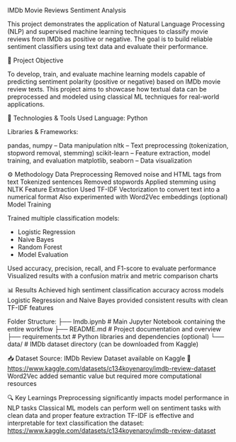 IMDb Movie Reviews Sentiment Analysis

This project demonstrates the application of Natural Language Processing (NLP) and supervised machine learning techniques to classify movie reviews from IMDb as positive or negative. The goal is to build reliable sentiment classifiers using text data and evaluate their performance.

📌 Project Objective

To develop, train, and evaluate machine learning models capable of predicting sentiment polarity (positive or negative) based on IMDb movie review texts. This project aims to showcase how textual data can be preprocessed and modeled using classical ML techniques for real-world applications.

🧰 Technologies & Tools Used
Language: Python

Libraries & Frameworks:

pandas, numpy – Data manipulation
nltk – Text preprocessing (tokenization, stopword removal, stemming)
scikit-learn – Feature extraction, model training, and evaluation
matplotlib, seaborn – Data visualization

⚙️ Methodology
Data Preprocessing
Removed noise and HTML tags from text
Tokenized sentences
Removed stopwords
Applied stemming using NLTK
Feature Extraction
Used TF-IDF Vectorization to convert text into a numerical format
Also experimented with Word2Vec embeddings (optional)
Model Training

Trained multiple classification models:

- Logistic Regression
- Naive Bayes
- Random Forest
- Model Evaluation

Used accuracy, precision, recall, and F1-score to evaluate performance
Visualized results with a confusion matrix and metric comparison charts

📊 Results
Achieved high sentiment classification accuracy across models
Logistic Regression and Naive Bayes provided consistent results with clean TF-IDF features

Folder Structure:
├── Imdb.ipynb                   # Main Jupyter Notebook containing the entire workflow
├── README.md                    # Project documentation and overview
├── requirements.txt             # Python libraries and dependencies (optional)
└── data/                        # IMDb dataset directory (can be downloaded from Kaggle)

📥 Dataset Source:
IMDb Review Dataset available on Kaggle
🔗 https://www.kaggle.com/datasets/c134koyenaroy/imdb-review-dataset
Word2Vec added semantic value but required more computational resources

🔍 Key Learnings
Preprocessing significantly impacts model performance in NLP tasks
Classical ML models can perform well on sentiment tasks with clean data and proper feature extraction
TF-IDF is effective and interpretable for text classification the dataset: https://www.kaggle.com/datasets/c134koyenaroy/imdb-review-dataset 
